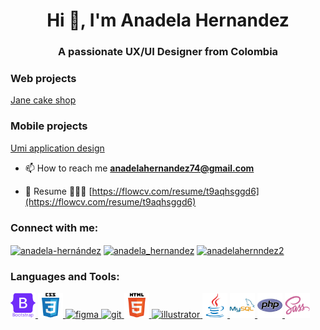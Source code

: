<h1 align="center">Hi 👋, I'm Anadela Hernandez</h1>
<h3 align="center">A passionate UX/UI Designer from Colombia</h3>

<h3 align="left">Web projects</h3>
<a href="https://jane-cake-shop.netlify.app/" align="left">Jane cake shop</a>

  <h3 align="left">Mobile projects</h3>
  <a href="https://www.figma.com/proto/RzfJFfZlD8U6PiIoHG9LGb/Wireframe-UMI?type=design&node-id=622-8496&t=pIrIpxnvA9zLDlLE-1&scaling=scale-down&page-id=622%3A4807&starting-point-node-id=768%3A5844&mode=design" align="center">Umi application design</a>

- 📫 How to reach me **anadelahernandez74@gmail.com**

- 📄 Resume 👨🏻‍💻 [https://flowcv.com/resume/t9aqhsggd6](https://flowcv.com/resume/t9aqhsggd6)

<h3 align="left">Connect with me:</h3>
<p align="left">
<a href="https://www.linkedin.com/in/anadelahernandez" target="blank"><img align="center" src="https://raw.githubusercontent.com/rahuldkjain/github-profile-readme-generator/master/src/images/icons/Social/linked-in-alt.svg" alt="anadela-hernández" height="30" width="40" /></a>
<a href="https://instagram.com/anadela_hernandez" target="blank"><img align="center" src="https://raw.githubusercontent.com/rahuldkjain/github-profile-readme-generator/master/src/images/icons/Social/instagram.svg" alt="anadela_hernandez" height="30" width="40" /></a>
<a href="https://www.behance.net/anadelahernndez2" target="blank"><img align="center" src="https://raw.githubusercontent.com/rahuldkjain/github-profile-readme-generator/master/src/images/icons/Social/behance.svg" alt="anadelahernndez2" height="30" width="40" /></a>
</p>

<h3 align="left">Languages and Tools:</h3>
<p align="left"> <a href="https://getbootstrap.com" target="_blank" rel="noreferrer"> <img src="https://raw.githubusercontent.com/devicons/devicon/master/icons/bootstrap/bootstrap-plain-wordmark.svg" alt="bootstrap" width="40" height="40"/> </a> <a href="https://www.w3schools.com/css/" target="_blank" rel="noreferrer"> <img src="https://raw.githubusercontent.com/devicons/devicon/master/icons/css3/css3-original-wordmark.svg" alt="css3" width="40" height="40"/> </a> <a href="https://www.figma.com/" target="_blank" rel="noreferrer"> <img src="https://www.vectorlogo.zone/logos/figma/figma-icon.svg" alt="figma" width="40" height="40"/> </a> <a href="https://git-scm.com/" target="_blank" rel="noreferrer"> <img src="https://www.vectorlogo.zone/logos/git-scm/git-scm-icon.svg" alt="git" width="40" height="40"/> </a> <a href="https://www.w3.org/html/" target="_blank" rel="noreferrer"> <img src="https://raw.githubusercontent.com/devicons/devicon/master/icons/html5/html5-original-wordmark.svg" alt="html5" width="40" height="40"/> </a> <a href="https://www.adobe.com/in/products/illustrator.html" target="_blank" rel="noreferrer"> <img src="https://www.vectorlogo.zone/logos/adobe_illustrator/adobe_illustrator-icon.svg" alt="illustrator" width="40" height="40"/> </a> <a href="https://www.java.com" target="_blank" rel="noreferrer"> <img src="https://raw.githubusercontent.com/devicons/devicon/master/icons/java/java-original.svg" alt="java" width="40" height="40"/> </a> <a href="https://www.mysql.com/" target="_blank" rel="noreferrer"> <img src="https://raw.githubusercontent.com/devicons/devicon/master/icons/mysql/mysql-original-wordmark.svg" alt="mysql" width="40" height="40"/> </a> <a href="https://www.php.net" target="_blank" rel="noreferrer"> <img src="https://raw.githubusercontent.com/devicons/devicon/master/icons/php/php-original.svg" alt="php" width="40" height="40"/> </a> <a href="https://sass-lang.com" target="_blank" rel="noreferrer"> <img src="https://raw.githubusercontent.com/devicons/devicon/master/icons/sass/sass-original.svg" alt="sass" width="40" height="40"/> </a> </p>

<!---
anadelahl/anadelahl is a ✨ special ✨ repository because its `README.md` (this file) appears on your GitHub profile.
You can click the Preview link to take a look at your changes.
--->
